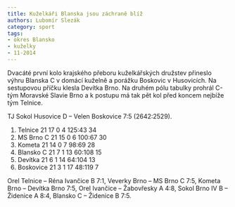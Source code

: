 ```yaml
---
title: Kuželkáři Blanska jsou záchraně blíž
authors: Lubomír Slezák
category: sport
tags:
- okres Blansko
- kuželky
- 11-2014
---
```


Dvacáté první kolo krajského přeboru kuželkářských družstev přineslo výhru Blanska C v domácí kuželně a porážku Boskovic v Husovicích. Na sestupovou příčku klesla Devítka Brno. Na druhém pólu tabulky prohrál C-tým Moravské Slavie Brno a k postupu má tak pět kol před koncem nejbíže tým Telnice.

TJ Sokol Husovice D – Velen Boskovice 7:5 (2642:2529).

1. Telnice 	21 17 0 4 	125:43 	34
2. MS Brno C 	21 15 0 6 	100:67 	30
3. Kometa 	21 14 0 7 	98:69 	28
12. Blansko C 	21 7 1 13 	60:108 	15
13. Devítka 	21 6 1 14 	64:104 	13
14. Boskovice 	21 3 1 17 	48:119 	7

Orel Telnice – Réna Ivančice B 7:1, Veverky Brno – MS Brno C 7:5, Kometa Brno – Devítka Brno 7:5, Orel Ivančice – Žabovřesky A 4:8, Sokol Brno IV B – Židenice A 8:4, Blansko C – Židenice B 7:5.